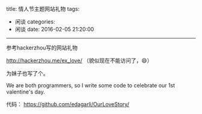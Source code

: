 title: 情人节主题网站礼物
tags:
  - 闲谈
categories:
  - 闲谈
date: 2016-02-05 21:20:00
---
参考hackerzhou写的网站礼物

http://hackerzhou.me/ex_love/   （貌似现在不能访问了，😄）

为妹子也写了个。

We are both programmers, so I write some code to celebrate our 1st valentine's day.

代码：
https://github.com/edagarli/OurLoveStory/

<!-- more -->
